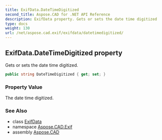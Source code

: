 ```yaml
---
title: ExifData.DateTimeDigitized
second_title: Aspose.CAD for .NET API Reference
description: ExifData property. Gets or sets the date time digitized
type: docs
weight: 130
url: /net/aspose.cad.exif/exifdata/datetimedigitized/
---
```

## ExifData.DateTimeDigitized property

Gets or sets the date time digitized.

```csharp
public string DateTimeDigitized { get; set; }
```

### Property Value

The date time digitized.

### See Also

* class [ExifData](../)
* namespace [Aspose.CAD.Exif](../../exifdata/)
* assembly [Aspose.CAD](../../../)



